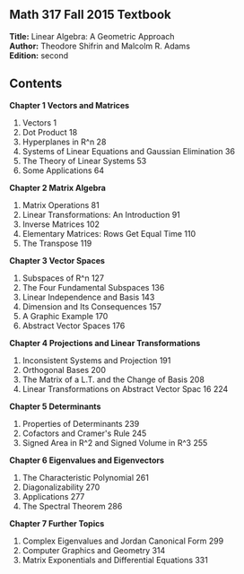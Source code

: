 ## Math 317 Fall 2015 Textbook

**Title:** Linear Algebra: A Geometric Approach  
**Author:** Theodore Shifrin and Malcolm R. Adams  
**Edition:** second  

## Contents

**Chapter 1 Vectors and Matrices**

 1. Vectors                                               1
 2. Dot Product                                          18
 3. Hyperplanes in R^n                                   28
 4. Systems of Linear Equations and Gaussian Elimination 36
 5. The Theory of Linear Systems                         53
 6. Some Applications                                    64

**Chapter 2 Matrix Algebra**
 1. Matrix Operations                                    81
 2. Linear Transformations: An Introduction              91
 3. Inverse Matrices                                    102
 4. Elementary Matrices: Rows Get Equal Time            110
 5. The Transpose                                       119

**Chapter 3 Vector Spaces**
 1. Subspaces of R^n                                    127
 2. The Four Fundamental Subspaces                      136
 3. Linear Independence and Basis                       143
 4. Dimension and Its Consequences                      157
 5. A Graphic Example                                   170
 6. Abstract Vector Spaces                              176

**Chapter 4 Projections and Linear Transformations**
 1. Inconsistent Systems and Projection                 191
 2. Orthogonal Bases                                    200
 3. The Matrix of a L.T. and the Change of Basis        208
 4. Linear Transformations on Abstract Vector Spac 16   224

**Chapter 5 Determinants**
 1. Properties of Determinants                          239
 2. Cofactors and Cramer's Rule                         245
 3. Signed Area in R^2 and Signed Volume in R^3         255

**Chapter 6 Eigenvalues and Eigenvectors**
 1. The Characteristic Polynomial                       261
 2. Diagonalizability                                   270
 3. Applications                                        277
 4. The Spectral Theorem                                286

**Chapter 7 Further Topics**
 1. Complex Eigenvalues and Jordan Canonical Form       299
 2. Computer Graphics and Geometry                      314
 3. Matrix Exponentials and Differential Equations      331



